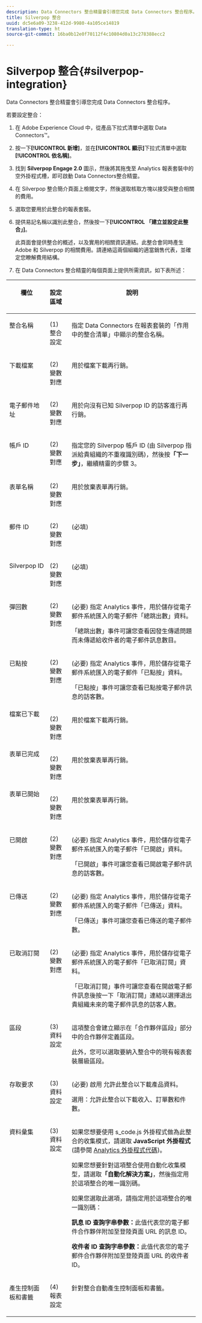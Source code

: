```yaml
---
description: Data Connectors 整合精靈會引導您完成 Data Connectors 整合程序。
title: Silverpop 整合
uuid: dc5e6a09-3238-412d-9980-4a105ce14819
translation-type: ht
source-git-commit: 16ba0b12e0f70112f4c10804d0a13c278388ecc2

---
```



# Silverpop 整合{#silverpop-integration}

Data Connectors 整合精靈會引導您完成 Data Connectors 整合程序。

若要設定整合：

1. 在 Adobe Experience Cloud 中，從產品下拉式清單中選取 Data Connectors™。
1. 按一下&#x200B;**[!UICONTROL 新增]**，並在&#x200B;**[!UICONTROL 顯示]**&#x200B;下拉式清單中選取&#x200B;**[!UICONTROL 依名稱]**。
1. 找到 **Silverpop Engage 2.0** 圖示，然後將其拖曳至 Analytics 報表套裝中的空外掛程式槽，即可啟動 Data Connectors整合精靈。
1. 在 Silverpop 整合簡介頁面上檢閱文字，然後選取核取方塊以接受與整合相關的費用。
1. 選取您要用於此整合的報表套裝。
1. 提供易記名稱以識別此整合，然後按一下&#x200B;**[!UICONTROL 「建立並設定此整合」]**。

   此頁面會提供整合的概述，以及實用的相關資訊連結。此整合會同時產生 Adobe 和 Silverpop 的相關費用。請連絡這兩個組織的適當銷售代表，並確定您瞭解費用結構。
1. 在 Data Connectors 整合精靈的每個頁面上提供所需資訊，如下表所述：

<table id="table_74EC1EEBE7A548AB878AA40187EBCD30"> 
 <thead> 
  <tr valign="top"> 
   <th colname="col2" class="entry"> <p> <b>欄位</b> </p> </th> 
   <th colname="col03" valign="top" align="left" class="entry"> <p> <b>設定區域</b> </p> </th> 
   <th colname="col3" class="entry"> <p> <b>說明</b> </p> </th> 
  </tr> 
 </thead>
 <tbody> 
  <tr valign="top"> 
   <td colname="col2" valign="top" align="left"> <p>整合名稱 </p> </td> 
   <td colname="col03"> <p>(1) 整合設定 </p> </td> 
   <td colname="col3"> <p>指定 Data Connectors 在報表套裝的「作用中的整合清單」中顯示的整合名稱。 </p> </td> 
  </tr> 
  <tr valign="top"> 
   <td colname="col2" valign="top" align="left"> <p>下載檔案 </p> </td> 
   <td colname="col03"> <p>(2) 變數對應 </p> </td> 
   <td colname="col3"> <p> 用於檔案下載再行銷。 </p> </td> 
  </tr> 
  <tr valign="top"> 
   <td colname="col2"> <p> 電子郵件地址 </p> </td> 
   <td colname="col03"> <p>(2) 變數對應 </p> </td> 
   <td colname="col3"> <p>用於向沒有已知 Silverpop ID 的訪客進行再行銷。 </p> </td> 
  </tr> 
  <tr valign="top"> 
   <td colname="col2"> <p>帳戶 ID </p> </td> 
   <td colname="col03"> <p>(2) 變數對應 </p> </td> 
   <td colname="col3"> <p>指定您的 Silverpop 帳戶 ID (由 Silverpop 指派給貴組織的不重複識別碼)，然後按<b>「下一步」</b>，繼續精靈的步驟 3。 </p> </td> 
  </tr> 
  <tr valign="top"> 
   <td colname="col2"> <p>表單名稱 </p> </td> 
   <td colname="col03"> <p>(2) 變數對應 </p> </td> 
   <td colname="col3"> <p>用於放棄表單再行銷。 </p> </td> 
  </tr> 
  <tr valign="top"> 
   <td colname="col2"> <p>郵件 ID </p> </td> 
   <td colname="col03"> <p>(2) 變數對應 </p> </td> 
   <td colname="col3"> <p>(必填) </p> </td> 
  </tr> 
  <tr valign="top"> 
   <td colname="col2"> <p>Silverpop ID </p> </td> 
   <td colname="col03"> <p>(2) 變數對應 </p> </td> 
   <td colname="col3"> <p>(必填) </p> </td> 
  </tr> 
  <tr valign="top"> 
   <td colname="col2"> <p> 彈回數 </p> </td> 
   <td colname="col03"> <p>(2) 變數對應 </p> </td> 
   <td colname="col3"> <p>(必要) 指定 Analytics 事件，用於儲存從電子郵件系統匯入的電子郵件「總跳出數」資料。 </p> <p>「總跳出數」事件可讓您查看因發生傳遞問題而未傳遞給收件者的電子郵件訊息數目。 </p> </td> 
  </tr> 
  <tr valign="top"> 
   <td colname="col2"> <p>已點按 </p> </td> 
   <td colname="col03"> <p>(2) 變數對應 </p> </td> 
   <td colname="col3"> <p>(必要) 指定 Analytics 事件，用於儲存從電子郵件系統匯入的電子郵件「已點按」資料。 </p> <p>「已點按」事件可讓您查看已點按電子郵件訊息的訪客數。 </p> </td> 
  </tr> 
  <tr valign="top"> 
   <td colname="col2"> 檔案已下載 </td> 
   <td colname="col03"> <p>(2) 變數對應 </p> </td> 
   <td colname="col3"> <p> 用於檔案下載再行銷。 </p> </td> 
  </tr> 
  <tr valign="top"> 
   <td colname="col2"> 表單已完成 </td> 
   <td colname="col03"> <p>(2) 變數對應 </p> </td> 
   <td colname="col3"> <p>用於放棄表單再行銷。 </p> </td> 
  </tr> 
  <tr valign="top"> 
   <td colname="col2"> 表單已開始 </td> 
   <td colname="col03"> <p>(2) 變數對應 </p> </td> 
   <td colname="col3"> <p>用於放棄表單再行銷。 </p> </td> 
  </tr> 
  <tr valign="top"> 
   <td colname="col2"> <p>已開啟 </p> </td> 
   <td colname="col03"> <p>(2) 變數對應 </p> </td> 
   <td colname="col3"> <p>(必要) 指定 Analytics 事件，用於儲存從電子郵件系統匯入的電子郵件「已開啟」資料。 </p> <p>「已開啟」事件可讓您查看已開啟電子郵件訊息的訪客數。 </p> </td> 
  </tr> 
  <tr valign="top"> 
   <td colname="col2"> <p>已傳送 </p> </td> 
   <td colname="col03"> <p>(2) 變數對應 </p> </td> 
   <td colname="col3"> <p>(必要) 指定 Analytics 事件，用於儲存從電子郵件系統匯入的電子郵件「已傳送」資料。 </p> <p>「已傳送」事件可讓您查看已傳送的電子郵件數。 </p> </td> 
  </tr> 
  <tr valign="top"> 
   <td colname="col2"> <p>已取消訂閱 </p> </td> 
   <td colname="col03"> <p>(2) 變數對應 </p> </td> 
   <td colname="col3"> <p>(必要) 指定 Analytics 事件，用於儲存從電子郵件系統匯入的電子郵件「已取消訂閱」資料。 </p> <p>「已取消訂閱」事件可讓您查看在開啟電子郵件訊息後按一下「取消訂閱」連結以選擇退出貴組織未來的電子郵件訊息的訪客人數。 </p> </td> 
  </tr> 
  <tr valign="top"> 
   <td colname="col2"> <p>區段 </p> </td> 
   <td colname="col03"> <p>(3) 資料設定 </p> </td> 
   <td colname="col3"> <p>這項整合會建立顯示在「合作夥伴區段」部分中的合作夥伴定義區段。 </p> <p>此外，您可以選取要納入整合中的現有報表套裝層級區段。 </p> </td> 
  </tr> 
  <tr valign="top"> 
   <td colname="col2"> <p>存取要求 </p> </td> 
   <td colname="col03"> <p>(3) 資料設定 </p> </td> 
   <td colname="col3"> <p> (必要) 啟用 <span class="uicontrol"> 允許此整合以下載產品資料</span>。 </p> <p>選用：允許此整合以下載收入、訂單數和件數。 </p> </td> 
  </tr> 
  <tr valign="top"> 
   <td colname="col2"> <p>資料彙集 </p> </td> 
   <td colname="col03"> <p>(3) 資料設定 </p> </td> 
   <td colname="col3"> <p>如果您想要使用 s_code.js 外掛程式做為此整合的收集模式，請選取 <b>JavaScript 外掛程式</b> (請參閱 <a href="../silverpop-overview/silverpop-analytics-code.md">Analytics 外掛程式代碼</a>)。 </p> <p>如果您想要針對這項整合使用自動化收集模型，請選取<b>「自動化解決方案」</b>，然後指定用於這項整合的唯一識別碼。 </p> <p>如果您選取此選項，請指定用於這項整合的唯一識別碼： </p> <p> <b>訊息 ID 查詢字串參數：</b>此值代表您的電子郵件合作夥伴附加至登陸頁面 URL 的訊息 ID。 </p> <p> <b>收件者 ID 查詢字串參數：</b>此值代表您的電子郵件合作夥伴附加至登陸頁面 URL 的收件者 ID。 </p> </td> 
  </tr> 
  <tr valign="top"> 
   <td colname="col2"> <p>產生控制面板和書籤 </p> </td> 
   <td colname="col03"> <p>(4) 報表設定 </p> </td> 
   <td colname="col3"> <p>針對整合自動產生控制面板和書籤。 </p> </td> 
  </tr> 
 </tbody> 
</table>

